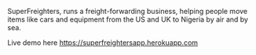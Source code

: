 SuperFreighters,  runs a freight-forwarding business, helping people move items like cars and equipment from the US and UK to Nigeria by air and by sea.

Live demo here https://superfreightersapp.herokuapp.com
